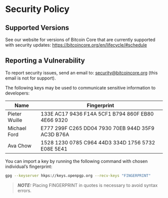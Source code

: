 # Security Policy

## Supported Versions

See our website for versions of Bitcoin Core that are currently supported with
security updates: https://bitcoincore.org/en/lifecycle/#schedule

## Reporting a Vulnerability

To report security issues, send an email to: security@bitcoincore.org (this email is not for support).

The following keys may be used to communicate sensitive information to developers:

| Name          | Fingerprint                                       |
| ------------- | ------------------------------------------------- |
| Pieter Wuille | 133E AC17 9436 F14A 5CF1 B794 860F EB80 4E66 9320 |
| Michael Ford  | E777 299F C265 DD04 7930 70EB 944D 35F9 AC3D B76A |
| Ava Chow      | 1528 1230 0785 C964 44D3 334D 1756 5732 E08E 5E41 |

You can import a key by running the following command with chosen individual’s fingerprint:

```bash
gpg --keyserver hkps://keys.openpgp.org --recv-keys "FINGERPRINT"
```

> **_NOTE:_**  Placing FINGERPRINT in quotes is necessary to avoid syntax errors.